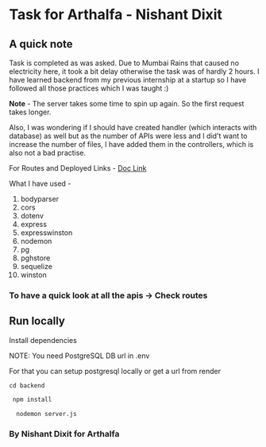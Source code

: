 # Task for Arthalfa - Nishant Dixit

## A quick note
Task is completed as was asked. Due to Mumbai Rains that caused no electricity here, it took a bit delay otherwise the task was of hardly 2 hours. I have learned backend from my previous internship at a startup so I have followed all those practices which I was taught :)

**Note** - The server takes some time to spin up again.  So the first request takes longer.

Also, I was wondering if I should have created handler (which interacts with database) as well but as the number of APIs were less and I did't want to increase the number of files, I have added them in the controllers, which is also not a bad practise.

For Routes and Deployed Links - [Doc Link](https://docs.google.com/document/d/1_fIgU-3c6tGIgYON4z8sZJ6Qtiqi_WOI5ASUsEnTU7U/edit?usp=sharing)

What I have used - 
1. bodyparser
2. cors
3. dotenv
4. express
5. expresswinston
6. nodemon
7. pg
8. pghstore
9. sequelize
10. winston

### To have a quick look at all the apis -> Check routes

## Run locally 

Install dependencies

NOTE: You need PostgreSQL DB url in .env

For that you can setup postgresql locally or get a url from render

```
cd backend
```

 ```bash
  npm install
```
```bash
  nodemon server.js
```

### By Nishant Dixit for Arthalfa


